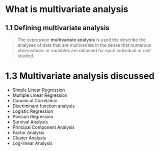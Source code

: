 # What is multivariate analysis

## 1.1 Defining multivariate analysis

> The expression **multivariate analysis** is used the describe the analyses of data that are multivariate in the sense that numerous observations or variables are obtained for each individual or unit studied.

# 1.3 Multivariate analysis discussed

- Simple Linear Regression
- Multiple Linear Regression
- Canonical Correlation
- Discriminant function analysis
- Logistic Regression
- Poisson Regression
- Survival Analysis
- Principal Component Analysis
- Factor Analysis
- Cluster Analysis
- Log-linear Analysis
